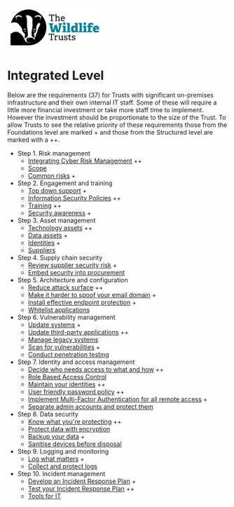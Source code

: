 <img src="/Levels/twt-logo.png" height="100">

# Integrated Level 

Below are the requirements (37) for Trusts with significant on-premises infrastructure and their own internal IT staff. Some of these will require a little more financial investment or take more staff time to implement.  However the investment should be proportionate to the size of the Trust.  To allow Trusts to see the relative priority of these requirements those from the Foundations level are marked + and those from the Structured level are marked with a ++.

-   Step 1. Risk management
    -   [Integrating Cyber Risk Management](/1-Understand-your-risks/Step-01-Risk-Management.md#integrating-cyber-risk-management) ++
    -   [Scope](/1-Understand-your-risks/Step-01-Risk-Management.md#scope)
    -   [Common risks](/1-Understand-your-risks/Step-01-Risk-Management.md#common-risks) +
-   Step 2. Engagement and training
    -   [Top down support](/1-Understand-your-risks/Step-02-Engagement-and-Training.md#step-2-engagement-and-training) +
    -   [Information Security Policies](/1-Understand-your-risks/Step-02-Engagement-and-Training.md#information-security-policies) ++
    -   [Training](/1-Understand-your-risks/Step-02-Engagement-and-Training.md#training) ++
    -   [Security awareness](/1-Understand-your-risks/Step-02-Engagement-and-Training.md#security-awareness) +
-   Step 3. Asset management
    -   [Technology assets](/1-Understand-your-risks/Step-03-Asset-Management.md#technology-assets) ++
    -   [Data assets](/1-Understand-your-risks/Step-03-Asset-Management.md#data-assets) +
    -   [Identities](/1-Understand-your-risks/Step-03-Asset-Management.md#identities) +
    -   [Suppliers](/1-Understand-your-risks/Step-03-Asset-Management.md#suppliers)
-   Step 4. Supply chain security
    -   [Review supplier security risk](/1-Understand-your-risks/Step-04-Supply-Chain-Security.md#review-supplier-security-risk) +
    -   [Embed security into procurement](/1-Understand-your-risks/Step-04-Supply-Chain-Security.md#embed-security-into-procurement)
-   Step 5. Architecture and configuration
    -   [Reduce attack surface](/2-Implement-appropriate-mitigations/Step-05-Architecture-and-Configuration.md#reduce-attack-surface) ++
    -   [Make it harder to spoof your email domain](/2-Implement-appropriate-mitigations/Step-05-Architecture-and-Configuration.md#make-it-harder-to-spoof-your-email-domain) +
    -   [Install effective endpoint protection](/2-Implement-appropriate-mitigations/Step-05-Architecture-and-Configuration.md#install-effective-endpoint-protection) +
    -   [Whitelist applications](/2-Implement-appropriate-mitigations/Step-05-Architecture-and-Configuration.md#whitelist-applications)
-   Step 6. Vulnerability management
    -   [Update systems](/2-Implement-appropriate-mitigations/Step-06-Vulnerability-Management.md#update-systems) +
    -   [Update third-party applications](/2-Implement-appropriate-mitigations/Step-06-Vulnerability-Management.md#update-third-party-systems) ++
    -   [Manage legacy systems](/2-Implement-appropriate-mitigations/Step-06-Vulnerability-Management.md#manage-legacy-systems)
    -   [Scan for vulnerabilities](/2-Implement-appropriate-mitigations/Step-06-Vulnerability-Management.md#scan-for-vulnerabilities) +
    -   [Conduct penetration testing](/2-Implement-appropriate-mitigations/Step-06-Vulnerability-Management.md#conduct-penetration-testing)
-   Step 7. Identity and access management
    -   [Decide who needs access to what and how](/2-Implement-appropriate-mitigations/Step-07-Identity-and-Access-Management.md#decide-who-needs-access-to-what-and-how) ++
	-	[Role Based Access Control](/2-Implement-appropriate-mitigations/Step-07-Identity-and-Access-Management.md#role-based-access-control)
	-   [Maintain your identities](/2-Implement-appropriate-mitigations/Step-07-Identity-and-Access-Management.md#maintain-your-identities) ++
    -   [User friendly password policy](/2-Implement-appropriate-mitigations/Step-07-Identity-and-Access-Management.md#user-friendly-password-policy) ++
    -   [Implement Multi-Factor Authentication for all remote access](/2-Implement-appropriate-mitigations/Step-07-Identity-and-Access-Management.md#implement-multi-factor-authentication-for-all-remote-access) +
    -   [Separate admin accounts and protect them](/2-Implement-appropriate-mitigations/Step-07-Identity-and-Access-Management.md#separate-admin-accounts-and-protect-them)
-   Step 8. Data security
    -   [Know what you're protecting](/2-Implement-appropriate-mitigations/Step-08-Data-Security.md#know-what-youre-protecting) ++
    -   [Protect data with encryption](/2-Implement-appropriate-mitigations/Step-08-Data-Security.md#protect-data-with-encryption)
    -   [Backup your data](/2-Implement-appropriate-mitigations/Step-08-Data-Security.md#backup-your-data) +
    -   [Sanitise devices before disposal](/2-Implement-appropriate-mitigations/Step-08-Data-Security.md#sanitise-devices-before-disposal)
-   Step 9. Logging and monitoring
    -   [Log what matters](/3-Prepare-for-incidents/Step-09-Logging-and-monitoring.md#log-what-matters) +
    -   [Collect and protect logs](/3-Prepare-for-incidents/Step-09-Logging-and-monitoring.md#collect-and-protect-logs)
-   Step 10. Incident management
    -   [Develop an Incident Response Plan](/3-Prepare-for-incidents/Step-10-Incident-management.md#develop-an-incident-response-plan) +
    -   [Test your Incident Response Plan](/3-Prepare-for-incidents/Step-10-Incident-management.md#test-your-incident-response-plan) ++
    -   [Tools for IT](/3-Prepare-for-incidents/Step-10-Incident-management.md#tools-for-it) 